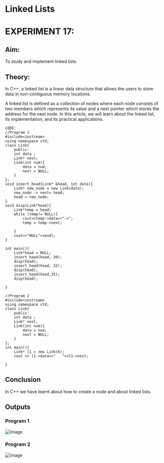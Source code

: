 

# Linked Lists
# EXPERIMENT 17:
## Aim: 
To study and implement linked lists.
## Theory: 
In C++, a linked list is a linear data structure that allows the users to store data in non-contiguous memory locations.

A linked list is defined as a collection of nodes where each node consists of two members which represents its value and a next pointer which stores the address for the next node. In this article, we will learn about the linked list, its implementation, and its practical applications.

~~~
CODE:
//Program 1
#include<iostream>
using namespace std;
class Link{
    public:
    int data ;
    Link* next;
    Link(int num){
        data = num;
        next = NULL;
    }
};
void insert_head(Link* &head, int data){
    Link* new_node = new Link(data);
    new_node -> next= head;
    head = new_node;
}
void disp(Link*head){
    Link*temp = head;
    while (temp!= NULL){
        cout<<temp->data<<"->";
        temp = temp->next;

    }
    cout<<"NULL"<<endl;
}

int main(){
    Link*head = NULL;
    insert_head(head, 30);
    disp(head);
    insert_head(head, 32);
    disp(head);
    insert_head(head,35);
    disp(head);
    
}

//Program 2
#include<iostream>
using namespace std;
class Link{
    public:
    int data ;
    Link* next;
    Link(int num){
        data = num;
        next = NULL;
    }
};
int main(){
    Link* l1 = new Link(6);
    cout << l1->data<<"   "<<l1->next;

}
~~~

## Conclusion
In C++ we have learnt about how to create a node and about linked lists.

## Outputs

### Program 1
![image](https://github.com/user-attachments/assets/b2eb4c20-c9f8-4709-9a9f-10ad9cfc1903)

### Program 2
![image](https://github.com/user-attachments/assets/1e5bd0bc-8fbb-46de-8556-3e9cb9d5959e)
